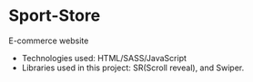 # Sport-Store
E-commerce website 

- Technologies used: HTML/SASS/JavaScript
- Libraries used in this project: SR(Scroll reveal), and Swiper.

